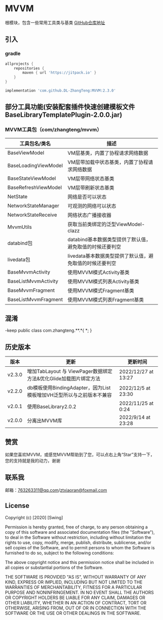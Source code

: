 # MVVM

根模块，包含一些常用工具类与基类
[GitHub仓库地址](https://github.com/DL-ZhangTeng/MVVM)

## 引入

### gradle

```groovy
allprojects {
    repositories {
        maven { url 'https://jitpack.io' }
    }
}

implementation 'com.github.DL-ZhangTeng:MVVM:2.3.0'
```

## 部分工具功能(安装配套插件快速创建模板文件BaseLibraryTemplatePlugin-2.0.0.jar)

### MVVM工具包（com/zhangteng/mvvm）

| 工具包名/类名              | 描述                               |
|----------------------|----------------------------------|
| BaseViewModel        | VM层基类，内置了协程请求网络数据                |
| BaseLoadingViewModel | VM层带加载中状态基类，内置了协程请求网络数据          |
| BaseStateViewModel   | VM层带网络状态基类                       |
| BaseRefreshViewModel | VM层带刷新状态基类                       |
| NetState             | 网络是否可以状态                         |
| NetworkStateManager  | 可观测的网络可以状态                       |
| NetworkStateReceive  | 网络状态广播接收器                        |
| MvvmUtils            | 获取当前类绑定的泛型ViewModel-clazz        |
| databind包            | databind基本数据类型提供了默认值，避免取值的时候还要判空 |
| livedata包            | livedata基本数据类型提供了默认值，避免取值的时候还要判空 |
| BaseMvvmActivity     | 使用MVVM模式Activity基类               |
| BaseListMvvmActivity | 使用MVVM模式列表Activity基类             |
| BaseMvvmFragment     | 使用MVVM模式Fragment基类               |
| BaseListMvvmFragment | 使用MVVM模式列表Fragment基类             |

## 混淆

-keep public class com.zhangteng.**.*{ *; }

## 历史版本

| 版本     | 更新                                            | 更新时间                |
|--------|-----------------------------------------------|---------------------|
| v2.3.0 | 增加TabLayout 与 ViewPager数据绑定方法&优化Glide加载图片绑定方法 | 2022/12/27 at 13:27 |
| v2.2.0 | db模板使用BindingAdapter，因为List模板增加VH泛型所以与之前版本不兼容 | 2022/12/5 at 23:30  |
| v2.0.1 | 使用BaseLibrary2.0.2                            | 2022/11/25 at 0:24  |
| v2.0.0 | 分离出MVVM库                                      | 2022/9/14 at 23:28  |

## 赞赏

如果您喜欢MVVM，或感觉MVVM帮助到了您，可以点右上角“Star”支持一下，您的支持就是我的动力，谢谢

## 联系我

邮箱：763263311@qq.com/ztxiaoran@foxmail.com

## License

Copyright (c) [2020] [Swing]

Permission is hereby granted, free of charge, to any person obtaining a copy
of this software and associated documentation files (the "Software"), to deal
in the Software without restriction, including without limitation the rights
to use, copy, modify, merge, publish, distribute, sublicense, and/or sell
copies of the Software, and to permit persons to whom the Software is
furnished to do so, subject to the following conditions:

The above copyright notice and this permission notice shall be included in all
copies or substantial portions of the Software.

THE SOFTWARE IS PROVIDED "AS IS", WITHOUT WARRANTY OF ANY KIND, EXPRESS OR
IMPLIED, INCLUDING BUT NOT LIMITED TO THE WARRANTIES OF MERCHANTABILITY,
FITNESS FOR A PARTICULAR PURPOSE AND NONINFRINGEMENT. IN NO EVENT SHALL THE
AUTHORS OR COPYRIGHT HOLDERS BE LIABLE FOR ANY CLAIM, DAMAGES OR OTHER
LIABILITY, WHETHER IN AN ACTION OF CONTRACT, TORT OR OTHERWISE, ARISING FROM,
OUT OF OR IN CONNECTION WITH THE SOFTWARE OR THE USE OR OTHER DEALINGS IN THE
SOFTWARE.
